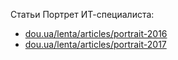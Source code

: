 Статьи Портрет ИТ-специалиста:
 * [dou.ua/lenta/articles/portrait-2016](https://dou.ua/lenta/articles/portrait-2016/)
 * [dou.ua/lenta/articles/portrait-2017](https://dou.ua/lenta/articles/portrait-2017/)
